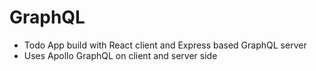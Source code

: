 # GraphQL

- Todo App build with React client and Express based GraphQL server 
- Uses Apollo GraphQL on client and server side
